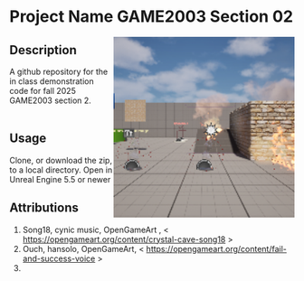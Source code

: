 # Project Name  GAME2003 Section 02
<img src="Saved/AutoScreenshot.png" width="320"  align="right" />

## Description

A github repository for the in class demonstration code for fall 2025 GAME2003 section 2. <br><br> 
 
## Usage
Clone, or download the zip, to a local directory. Open in Unreal Engine 5.5 or newer

## Attributions
1. Song18, cynic music, OpenGameArt , < https://opengameart.org/content/crystal-cave-song18 >
2. Ouch, hansolo, OpenGameArt, < https://opengameart.org/content/fail-and-success-voice >
3. 





